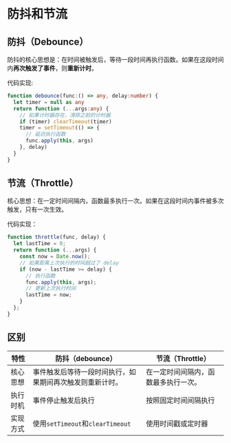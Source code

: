 # 防抖和节流



## 防抖（Debounce）

防抖的核心思想是：在时间被触发后，等待一段时间再执行函数。如果在这段时间内**再次触发了事件**，则**重新计时**。

代码实现:

```typescript
function debounce(func:() => any, delay:number) {
  let timer = null as any
  return function (...args:any) {
    // 如果计时器存在，清除之前的计时器
    if (timer) clearTimeout(timer)
    timer = setTimeout(() => {
      // 延迟执行函数
      func.apply(this, args)
    }, delay)
  }
}
```



## 节流（Throttle）

核心思想：在一定时间间隔内，函数最多执行一次。如果在这段时间内事件被多次触发，只有一次生效。

代码实现：

```typescript
function throttle(func, delay) {
  let lastTime = 0;
  return function (...args) {
    const now = Date.now();
    // 如果距离上次执行的时间超过了 delay
    if (now - lastTime >= delay) {
      // 执行函数
      func.apply(this, args);
      // 更新上次执行时间
      lastTime = now;
    }
  };
}
```



## 区别

| 特性     | 防抖（debounce）                                         | 节流（Throttle）                     |
| -------- | -------------------------------------------------------- | ------------------------------------ |
| 核心思想 | 事件触发后等待一段时间执行，如果期间再次触发则重新计时。 | 在一定时间间隔内，函数最多执行一次。 |
| 执行时机 | 事件停止触发后执行                                       | 按照固定时间间隔执行                 |
| 实现方式 | 使用`setTimeout`和`clearTimeout`                         | 使用时间戳或定时器                   |

